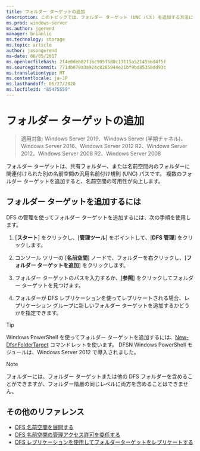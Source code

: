 ```yaml
---
title: フォルダー ターゲットの追加
description: このトピックでは、フォルダー ターゲット (UNC パス) を追加する方法について説明します。
ms.prod: windows-server
ms.author: jgerend
manager: brianlic
ms.technology: storage
ms.topic: article
author: jasongerend
ms-date: 06/05/2017
ms.openlocfilehash: 2f4e0deb82f16c905f580c13115a5214556d4f5f
ms.sourcegitcommit: 771db070a3a924c8265944e21bf9bd85350dd93c
ms.translationtype: MT
ms.contentlocale: ja-JP
ms.lasthandoff: 06/27/2020
ms.locfileid: "85475559"
---
```

# <a name="add-folder-targets"></a>フォルダー ターゲットの追加

> 適用対象: Windows Server 2019、Windows Server (半期チャネル)、Windows Server 2016、Windows Server 2012 R2、Windows Server 2012、Windows Server 2008 R2、Windows Server 2008

フォルダー ターゲットは、共有フォルダー、または名前空間内のフォルダーに関連付けられた別の名前空間の汎用名前付け規則 (UNC) パスです。 複数のフォルダー ターゲットを追加すると、名前空間の可用性が向上します。

## <a name="to-add-a-folder-target"></a>フォルダー ターゲットを追加するには

DFS の管理を使ってフォルダー ターゲットを追加するには、次の手順を使用します。

1.  [**スタート**] をクリックし、[**管理ツール**] をポイントして、[**DFS 管理**] をクリックします。

2.  コンソール ツリーの [**名前空間**] ノードで、フォルダーを右クリックし、[**フォルダー ターゲットを追加**] をクリックします。

3.  フォルダー ターゲットのパスを入力するか、[**参照**] をクリックしてフォルダー ターゲットを見つけます。

4.  フォルダーが DFS レプリケーションを使ってレプリケートされる場合、レプリケーション グループに新しいフォルダー ターゲットを追加するかどうかを指定できます。

> [!TIP]
> Windows PowerShell を使ってフォルダー ターゲットを追加するには、[New-DfsnFolderTarget](https://docs.microsoft.com/powershell/module/dfsn/new-dfsnfoldertarget) コマンドレットを使います。 DFSN Windows PowerShell モジュールは、Windows Server 2012 で導入されました。

> [!NOTE]
> フォルダーには、フォルダー ターゲットまたは他の DFS フォルダーを含めることができますが、フォルダー階層の同じレベルに両方を含めることはできません。

## <a name="additional-references"></a>その他のリファレンス

-   [DFS 名前空間を展開する](deploying-dfs-namespaces.md)
-   [DFS 名前空間の管理アクセス許可を委任する](delegate-management-permissions-for-dfs-namespaces.md)
-   [DFS レプリケーションを使用してフォルダーターゲットをレプリケートする](replicate-folder-targets-using-dfs-replication.md)